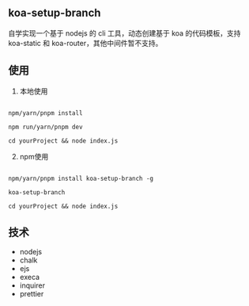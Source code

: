 ## koa-setup-branch

自学实现一个基于 nodejs 的 cli 工具，动态创建基于 koa 的代码模板，支持 koa-static 和 koa-router，其他中间件暂不支持。

## 使用

1. 本地使用
```shell

npm/yarn/pnpm install

npm run/yarn/pnpm dev

cd yourProject && node index.js

```

2. npm使用
```shell

npm/yarn/pnpm install koa-setup-branch -g

koa-setup-branch

cd yourProject && node index.js

```

## 技术
- nodejs
- chalk
- ejs
- execa
- inquirer
- prettier